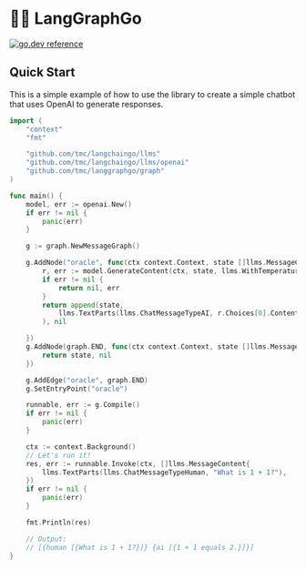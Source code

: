 # 🦜️🔗 LangGraphGo

[![go.dev reference](https://img.shields.io/badge/go.dev-reference-007d9c?logo=go&logoColor=white&style=flat-square)](https://pkg.go.dev/github.com/tmc/langgraphgo)


## Quick Start


This is a simple example of how to use the library to create a simple chatbot that uses OpenAI to generate responses.

```go
import (
	"context"
	"fmt"

	"github.com/tmc/langchaingo/llms"
	"github.com/tmc/langchaingo/llms/openai"
	"github.com/tmc/langgraphgo/graph"
)

func main() {
	model, err := openai.New()
	if err != nil {
		panic(err)
	}

	g := graph.NewMessageGraph()

	g.AddNode("oracle", func(ctx context.Context, state []llms.MessageContent) ([]llms.MessageContent, error) {
		r, err := model.GenerateContent(ctx, state, llms.WithTemperature(0.0))
		if err != nil {
			return nil, err
		}
		return append(state,
			llms.TextParts(llms.ChatMessageTypeAI, r.Choices[0].Content),
		), nil

	})
	g.AddNode(graph.END, func(ctx context.Context, state []llms.MessageContent) ([]llms.MessageContent, error) {
		return state, nil
	})

	g.AddEdge("oracle", graph.END)
	g.SetEntryPoint("oracle")

	runnable, err := g.Compile()
	if err != nil {
		panic(err)
	}

	ctx := context.Background()
	// Let's run it!
	res, err := runnable.Invoke(ctx, []llms.MessageContent{
		llms.TextParts(llms.ChatMessageTypeHuman, "What is 1 + 1?"),
	})
	if err != nil {
		panic(err)
	}

	fmt.Println(res)

	// Output:
	// [{human [{What is 1 + 1?}]} {ai [{1 + 1 equals 2.}]}]
}
```
